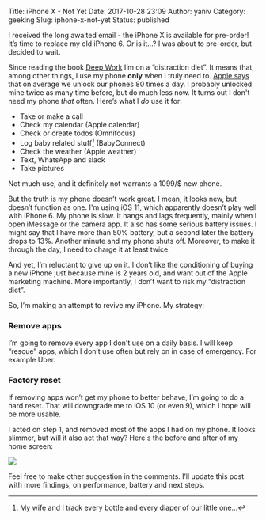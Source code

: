 Title: iPhone X - Not Yet
Date: 2017-10-28 23:09
Author: yaniv
Category: geeking
Slug: iphone-x-not-yet
Status: published

I received the long awaited email - the iPhone X is available for pre-order! It’s time to replace my old iPhone 6. Or is it…? I was about to pre-order, but decided to wait.

Since reading the book [Deep Work](https://www.goodreads.com/book/show/25980294-deep-work) I’m on a “distraction diet”. It means that, among other things, I use my phone **only** when I truly need to. [Apple says](https://www.theverge.com/2016/4/18/11454976/apple-iphone-use-data-unlock-stats) that on average we unlock our phones 80 times a day. I probably unlocked mine twice as many time before, but do much less now. It turns out I don't need my phone *that* often. Here’s what I *do* use it for: 

- Take or make a call  
- Check my calendar (Apple calendar)  
- Check or create todos (Omnifocus)  
- Log baby related stuff[^1] (BabyConnect)  
- Check the weather (Apple weather)  
- Text, WhatsApp and slack  
- Take pictures

Not much use, and it definitely not warrants a 1099/$ new phone.

But the truth is my phone doesn’t work great. I mean, it looks new, but doesn’t function as one. I'm using iOS 11, which apparently doesn’t play well with iPhone 6. My phone is slow. It hangs and lags frequently, mainly when I open iMessage or the camera app. It also has some serious battery issues. I might say that I have more than 50% battery, but a second later the battery drops to 13%. Another minute and my phone shuts off. Moreover, to make it through the day, I need to charge it at least twice.

And yet, I’m reluctant to give up on it. I don’t like the conditioning of buying a new iPhone just because mine is 2 years old, and want out of the Apple marketing machine. More importantly, I don’t want to risk my “distraction diet”.

So, I’m making an attempt to revive my iPhone. My strategy:

### Remove apps

I’m going to remove every app I don't use on a daily basis. I will keep “rescue” apps, which I don’t use often but rely on in case of emergency. For example Uber.

### Factory reset

If removing apps won’t get my phone to better behave, I’m going to do a hard reset. That will downgrade me to iOS 10 (or even 9), which I hope will be more usable.

I acted on step 1, and removed most of the apps I had on my phone. It looks slimmer, but will it also act that way? Here's the before and after of my home screen:

![](http://media.prodissues.com/images/2017/10/composition_portrate_1.jpeg)

Feel free to make other suggestion in the comments. I’ll update this post with more findings, on performance, battery and next steps.

[^1]: My wife and I track every bottle and every diaper of our little one…